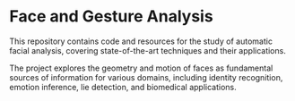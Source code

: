 # Face and Gesture Analysis
This repository contains code and resources for the study of automatic facial analysis, covering state-of-the-art techniques and their applications. 

The project explores the geometry and motion of faces as fundamental sources of information for various domains, including identity recognition, emotion inference, lie detection, and biomedical applications.
